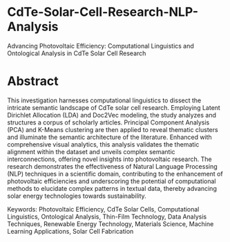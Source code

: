 # CdTe-Solar-Cell-Research-NLP-Analysis
Advancing Photovoltaic Efficiency: Computational Linguistics and Ontological Analysis in CdTe Solar Cell Research

# Abstract
This investigation harnesses computational linguistics to dissect the intricate semantic landscape of CdTe solar cell research. Employing Latent Dirichlet Allocation (LDA) and Doc2Vec modeling, the study analyzes and structures a corpus of scholarly articles. Principal Component Analysis (PCA) and K-Means clustering are then applied to reveal thematic clusters and illuminate the semantic architecture of the literature. Enhanced with comprehensive visual analytics, this analysis validates the thematic alignment within the dataset and unveils complex semantic interconnections, offering novel insights into photovoltaic research. The research demonstrates the effectiveness of Natural Language Processing (NLP) techniques in a scientific domain, contributing to the enhancement of photovoltaic efficiencies and underscoring the potential of computational methods to elucidate complex patterns in textual data, thereby advancing solar energy technologies towards sustainability. 

Keywords: Photovoltaic Efficiency, CdTe Solar Cells, Computational Linguistics, Ontological Analysis, Thin-Film Technology, Data Analysis Techniques, Renewable Energy Technology, Materials Science, Machine Learning Applications, Solar Cell Fabrication
